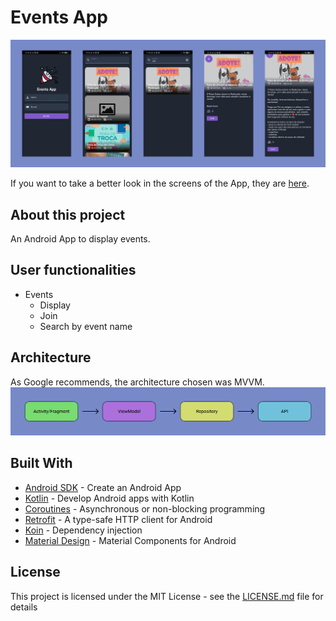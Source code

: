 # Events App
![](app_prints.png)

If you want to take a better look in the screens of the App, they are [here](https://drive.google.com/drive/folders/1ssQviNmhYkwfkknuohyn0i7wpVaZK9a6?usp=sharing).

## About this project

An Android App to display events.

## User functionalities

- Events
  - Display 
  - Join
  - Search by event name

## Architecture
As Google recommends, the architecture chosen was MVVM.
![](viewmodel.png)

## Built With
- [Android SDK](https://developer.android.com/) - Create an Android App
- [Kotlin](https://developer.android.com/kotlin) - Develop Android apps with Kotlin
- [Coroutines](https://kotlinlang.org/docs/coroutines-overview.html) - Asynchronous or non-blocking programming
- [Retrofit](https://square.github.io/retrofit/) - A type-safe HTTP client for Android
- [Koin](https://insert-koin.io/) - Dependency injection
- [Material Design](https://material.io/develop/android/) - Material Components for Android
## License

This project is licensed under the MIT License - see the [LICENSE.md](https://github.com/diegoleonds/ScoreApp/blob/master/LICENSE) file for details
